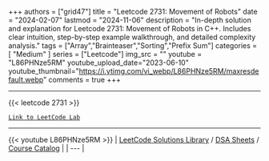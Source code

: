 
+++
authors = ["grid47"]
title = "Leetcode 2731: Movement of Robots"
date = "2024-02-07"
lastmod = "2024-11-06"
description = "In-depth solution and explanation for Leetcode 2731: Movement of Robots in C++. Includes clear intuition, step-by-step example walkthrough, and detailed complexity analysis."
tags = ["Array","Brainteaser","Sorting","Prefix Sum"]
categories = [
    "Medium"
]
series = ["Leetcode"]
img_src = ""
youtube = "L86PHNze5RM"
youtube_upload_date="2023-06-10"
youtube_thumbnail="https://i.ytimg.com/vi_webp/L86PHNze5RM/maxresdefault.webp"
comments = true
+++



---
{{< leetcode 2731 >}}

[`Link to LeetCode Lab`](https://leetcode.com/problems/movement-of-robots/description/)

---
{{< youtube L86PHNze5RM >}}
| [LeetCode Solutions Library](https://grid47.xyz/leetcode/) / [DSA Sheets](https://grid47.xyz/sheets/) / [Course Catalog](https://grid47.xyz/courses/) |
| --- |
